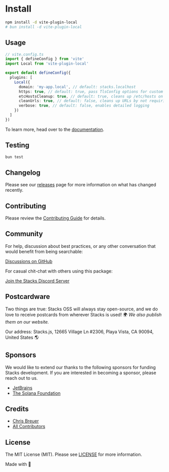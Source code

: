 # Install

```bash
npm install -d vite-plugin-local
# bun install -d vite-plugin-local
```

## Usage

```ts
// vite.config.ts
import { defineConfig } from 'vite'
import Local from 'vite-plugin-local'

export default defineConfig({
  plugins: [
    Local({
      domain: 'my-app.local', // default: stacks.localhost
      https: true, // default: true, pass TlsConfig options for custom certificates
      etcHostsCleanup: true, // default: true, cleans up /etc/hosts on server shutdown
      cleanUrls: true, // default: false, cleans up URLs by not requiring the .html extension
      verbose: true, // default: false, enables detailed logging
    })
  ]
})
```

To learn more, head over to the [documentation](https://docs.stackjs.org/).

## Testing

```bash
bun test
```

## Changelog

Please see our [releases](https://github.com/stacksjs/vite-plugin-local/releases) page for more information on what has changed recently.

## Contributing

Please review the [Contributing Guide](https://github.com/stacksjs/contributing) for details.

## Community

For help, discussion about best practices, or any other conversation that would benefit from being searchable:

[Discussions on GitHub](https://github.com/stacksjs/stacks/discussions)

For casual chit-chat with others using this package:

[Join the Stacks Discord Server](https://discord.gg/stacksjs)

## Postcardware

Two things are true: Stacks OSS will always stay open-source, and we do love to receive postcards from wherever Stacks is used! 🌍 _We also publish them on our website._

Our address: Stacks.js, 12665 Village Ln #2306, Playa Vista, CA 90094, United States 🌎

## Sponsors

We would like to extend our thanks to the following sponsors for funding Stacks development. If you are interested in becoming a sponsor, please reach out to us.

- [JetBrains](https://www.jetbrains.com/)
- [The Solana Foundation](https://solana.com/)

## Credits

- [Chris Breuer](https://github.com/chrisbbreuer)
- [All Contributors](https://github.com/stacksjs/vite-plugin-local/contributors)

## License

The MIT License (MIT). Please see [LICENSE](https://github.com/stacksjs/stacks/tree/main/LICENSE.md) for more information.

Made with 💙
